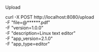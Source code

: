 Upload

curl -X POST http://localhost:8080/upload \
  -F "file=@******.pdf" \
  -F "version=1.0.0" \
  -F "description=Linux text editor" \
  -F "app_version=2.1.0" \
  -F "app_type=editor"

